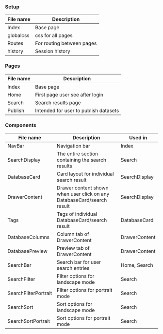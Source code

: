 
### Setup
File name | Description
------------- | -------------
Index | Base page
globalcss | css for all pages
Routes | For routing between pages
history | Session history


### Pages

File name | Description
------------- | -------------
Index | Base page
Home   | First page user see after login
Search | Search results page
Publish | Intended for user to publish datasets

### Components

File name | Description | Used in
------------- | ------------- | -------------
NavBar | Navigation bar | Index
SearchDisplay | The entire section containing the search results | Search
DatabaseCard | Card layout for individual search result | SearchDisplay
DrawerContent | Drawer content shown when user click on any DatabaseCard/search result | SearchDisplay
Tags | Tags of individual DatabaseCard/search result | DatabaseCard
DatabaseColumns | Column tab of DrawerContent | DrawerContent
DatabasePreview | Preview tab of DrawerContent | DrawerContent
SearchBar | Search bar for user search entries | Home, Search
SearchFilter | Filter options for landscape mode | Search
SearchFilterPortrait | Filter options for portrait mode | Search
SearchSort | Sort options for landscape mode | Search
SearchSortPortrait | Sort options for portrait mode | Search
